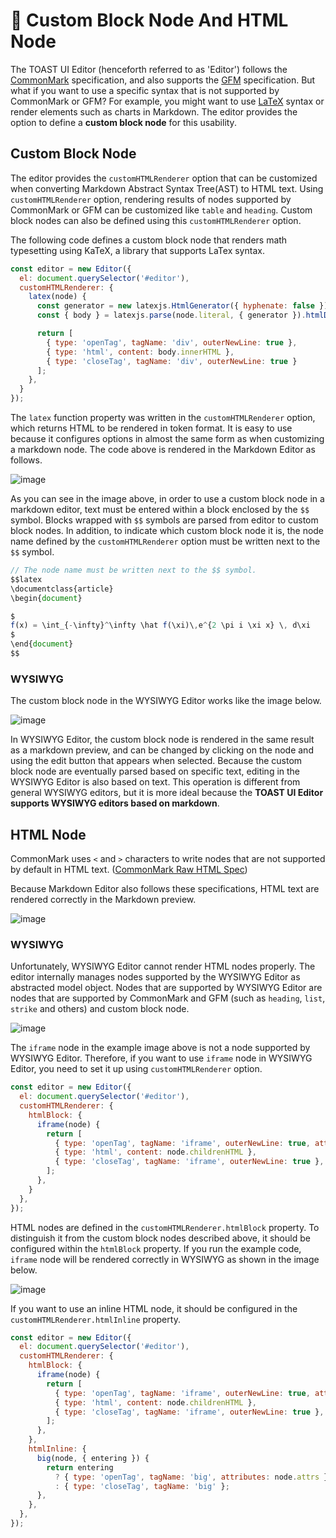 # 🔩 Custom Block Node And HTML Node

The TOAST UI Editor (henceforth referred to as 'Editor') follows the [CommonMark](https://spec.commonmark.org/0.29/) specification, and also supports the [GFM](https://github.github.com/gfm/) specification. But what if you want to use a specific syntax that is not supported by CommonMark or GFM? For example, you might want to use [LaTeX](https://www.latex-project.org/) syntax or render elements such as charts in Markdown. The editor provides the option to define a **custom block node** for this usability.

## Custom Block Node

The editor provides the `customHTMLRenderer` option that can be customized when converting Markdown Abstract Syntax Tree(AST) to HTML text. Using `customHTMLRenderer` option, rendering results of nodes supported by CommonMark or GFM can be customized like `table` and `heading`. Custom block nodes can also be defined using this `customHTMLRenderer` option.

The following code defines a custom block node that renders math typesetting using KaTeX, a library that supports LaTex syntax.

```js
const editor = new Editor({
  el: document.querySelector('#editor'),
  customHTMLRenderer: {
    latex(node) {
      const generator = new latexjs.HtmlGenerator({ hyphenate: false });
      const { body } = latexjs.parse(node.literal, { generator }).htmlDocument();

      return [
        { type: 'openTag', tagName: 'div', outerNewLine: true },
        { type: 'html', content: body.innerHTML },
        { type: 'closeTag', tagName: 'div', outerNewLine: true }
      ];
    },
  }
});
```

The `latex` function property was written in the `customHTMLRenderer` option, which returns HTML to be rendered in token format. It is easy to use because it configures options in almost the same form as when customizing a markdown node. The code above is rendered in the Markdown Editor as follows.

![image](https://user-images.githubusercontent.com/37766175/120983159-65bf2b00-c7b4-11eb-84af-30c38e832585.png)

As you can see in the image above, in order to use a custom block node in a markdown editor, text must be entered within a block enclosed by the `$$` symbol. Blocks wrapped with `$$` symbols are parsed from editor to custom block nodes. In addition, to indicate which custom block node it is, the node name defined by the `customHTMLRenderer` option must be written next to the `$$` symbol.

```js
// The node name must be written next to the $$ symbol.
$$latex
\documentclass{article}
\begin{document}

$
f(x) = \int_{-\infty}^\infty \hat f(\xi)\,e^{2 \pi i \xi x} \, d\xi
$
\end{document}
$$
```

### WYSIWYG

The custom block node in the WYSIWYG Editor works like the image below.

![image](https://user-images.githubusercontent.com/37766175/120984395-96539480-c7b5-11eb-8e57-2f43082f345f.gif)

In WYSIWYG Editor, the custom block node is rendered in the same result as a markdown preview, and can be changed by clicking on the node and using the edit button that appears when selected. Because the custom block node are eventually parsed based on specific text, editing in the WYSIWYG Editor is also based on text. This operation is different from general WYSIWYG editors, but it is more ideal because the **TOAST UI Editor supports WYSIWYG editors based on markdown**.

## HTML Node

CommonMark uses `<` and `>` characters to write nodes that are not supported by default in HTML text.
([CommonMark Raw HTML Spec](https://spec.commonmark.org/0.29/#raw-html))

Because Markdown Editor also follows these specifications, HTML text are rendered correctly in the Markdown preview.

![image](https://user-images.githubusercontent.com/37766175/120987131-44f8d480-c7b8-11eb-971f-0b4ecb59e112.png)

### WYSIWYG
Unfortunately, WYSIWYG Editor cannot render HTML nodes properly. The editor internally manages nodes supported by the WYSIWYG Editor as abstracted model object. Nodes that are supported by WYSIWYG Editor are nodes that are supported by CommonMark and GFM (such as `heading`, `list`, `strike` and others) and custom block node.

![image](https://user-images.githubusercontent.com/37766175/120989247-4c20e200-c7ba-11eb-8420-7ff5726592cf.gif)

The `iframe` node in the example image above is not a node supported by WYSIWYG Editor. Therefore, if you want to use `iframe` node in WYSIWYG Editor, you need to set it up using `customHTMLRenderer` option.

```js
const editor = new Editor({
  el: document.querySelector('#editor'),
  customHTMLRenderer: {
    htmlBlock: {
      iframe(node) {
        return [
          { type: 'openTag', tagName: 'iframe', outerNewLine: true, attributes: node.attrs },
          { type: 'html', content: node.childrenHTML },
          { type: 'closeTag', tagName: 'iframe', outerNewLine: true },
        ];
      },
    }
  },
});
```

HTML nodes are defined in the `customHTMLRenderer.htmlBlock` property. To distinguish it from the custom block nodes described above, it should be configured within the `htmlBlock` property. If you run the example code, `iframe` node will be rendered correctly in WYSIWYG as shown in the image below.

![image](https://user-images.githubusercontent.com/37766175/120989209-40352000-c7ba-11eb-9112-047a0af4f9d6.gif)

If you want to use an inline HTML node, it should be configured in the `customHTMLRenderer.htmlInline` property.

```js
const editor = new Editor({
  el: document.querySelector('#editor'),
  customHTMLRenderer: {
    htmlBlock: {
      iframe(node) {
        return [
          { type: 'openTag', tagName: 'iframe', outerNewLine: true, attributes: node.attrs },
          { type: 'html', content: node.childrenHTML },
          { type: 'closeTag', tagName: 'iframe', outerNewLine: true },
        ];
      },
    },
    htmlInline: {
      big(node, { entering }) {
        return entering
          ? { type: 'openTag', tagName: 'big', attributes: node.attrs }
          : { type: 'closeTag', tagName: 'big' };
      },
    },
  },
});
```